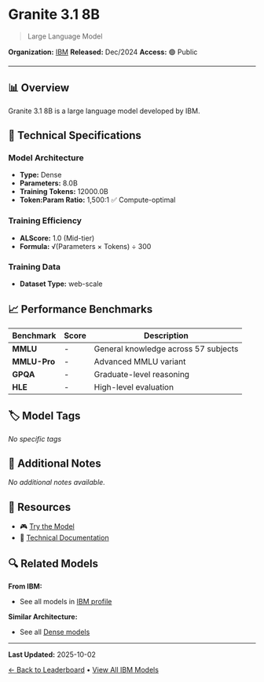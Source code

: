 # Granite 3.1 8B

> Large Language Model

**Organization:** [IBM](../../labs/ibm.md)
**Released:** Dec/2024
**Access:** 🟢 Public

---

## 📊 Overview

Granite 3.1 8B is a large language model developed by IBM.

## 🔧 Technical Specifications

### Model Architecture
- **Type:** Dense
- **Parameters:** 8.0B
- **Training Tokens:** 12000.0B
- **Token:Param Ratio:** 1,500:1 ✅ Compute-optimal

### Training Efficiency
- **ALScore:** 1.0 (Mid-tier)
- **Formula:** √(Parameters × Tokens) ÷ 300

### Training Data
- **Dataset Type:** web-scale

## 📈 Performance Benchmarks

| Benchmark | Score | Description |
|-----------|-------|-------------|
| **MMLU** | - | General knowledge across 57 subjects |
| **MMLU-Pro** | - | Advanced MMLU variant |
| **GPQA** | - | Graduate-level reasoning |
| **HLE** | - | High-level evaluation |

## 🏷️ Model Tags

_No specific tags_

## 📝 Additional Notes

_No additional notes available._

## 🔗 Resources

- 🎮 [Try the Model](https://huggingface.co/ibm-granite/granite-3.1-8b-instruct)
- 📄 [Technical Documentation](https://github.com/ibm-granite/granite-3.1-language-models?tab=readme-ov-file)

## 🔍 Related Models

**From IBM:**
- See all models in [IBM profile](../../labs/ibm.md)

**Similar Architecture:**
- See all [Dense models](../../architectures/dense.md)

---

**Last Updated:** 2025-10-02

[← Back to Leaderboard](../../README.md) • [View All IBM Models](../../labs/ibm.md)
